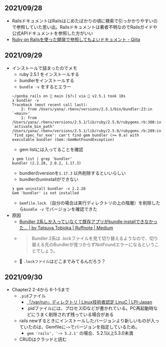 ## 2021/09/28
- RailsドキュメントはRailsはじめたばかりの頃に検索で引っかかりやすいので参照していた思い出。Railsドキュメントは著者不明なのでRailsガイドや公式APIドキュメントを参照した方がいい
- [Ruby on Railsを使った開発で参照してもよいドキュメント \- Qiita](https://qiita.com/hanachin_/items/76a24bcef889edb59d19)

## 2021/09/29
- インストールで詰まったのでメモ
    - ruby 2.5.1 をインストールする
    - bundlerをインストールする
    - `bundle -v` をするとエラー
    ```
    ~/genba_rails on 🌱 main [$?⇕] via 💎 v2.5.1 took 18s 
    ❯ bundler -v         
    Traceback (most recent call last):
        2: from /Users/yana/.rbenv/versions/2.5.1/bin/bundler:23:in `<main>'
        1: from /Users/yana/.rbenv/versions/2.5.1/lib/ruby/2.5.0/rubygems.rb:308:in `activate_bin_path'
    /Users/yana/.rbenv/versions/2.5.1/lib/ruby/2.5.0/rubygems.rb:289:in `find_spec_for_exe': can't find gem bundler (>= 0.a) with executable bundler (Gem::GemNotFoundException)
    ```
    - gem listには入ってることを確認
    ```
    ❯ gem list | grep 'bundler'
    bundler (2.2.28, 2.0.2, 1.17.3)
    ```
    - bundlerのversionを`1.17.3` 以外削除するといいらしい
    - bundlerのuninstallができない
    ```
    ❯ gem uninstall bundler -v 2.2.28
    Gem 'bundler' is not installed
    ```
    - `Gemfile.lock` （自分の場合は実行ディレクトリの上の階層）を削除したら`bundle -v` でバージョンを確認できた
- 原因
    - [Bundler 2系しか入っていなくて既存アプリがbundle installできなかった… \| by Tatsuya Tobioka \| Ruffnote \| Medium](https://medium.com/ruffnote/bundler-2系しか入っていなくて既存アプリがbundle-installできなかった-dd03737d3866)
    - > Bundler 2系は .lockファイルを見て切り替えるようなので、切り替える先のBundlerが見つからずNotFoundエラーになるということでしょう。
    - 🤔 `.lockファイル`はどこまでみてるんだろう？

## 2021/09/30
- Chapter2 2-4から 6-1-5まで
    - `.pid`ファイル
        - [「/var/run」ディレクトリ \| Linux技術者認定 LinuC \| LPI\-Japan](https://linuc.org/study/knowledge/523/)
        - .pidファイルには、プロセスIDなどが書かれている。PC再起動時などにうまく削除されず残っている場合がある
    - rails newするときにインストールしたバージョンより新しいものが入っていたのは、Gemfileに`~>`でバージョンを指定しているため。
        - `gem 'rails', '~> 5.2.1'` の場合、5.2.1以上5.3.0未満
    - CRUDはクラッドと読む

